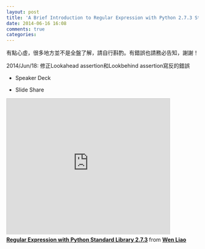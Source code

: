 ```yaml
---
layout: post
title: 'A Brief Introduction to Regular Expression with Python 2.7.3 Standard Library 投影片上線'
date: 2014-06-16 16:08
comments: true
categories: 
---
```

有點心虛，很多地方並不是全盤了解，請自行斟酌。有錯誤也請務必告知，謝謝！

2014/Jun/18: 修正Lookahead assertion和Lookbehind assertion寫反的錯誤

* Speaker Deck
<script async class="speakerdeck-embed" data-id="4d12aea0d792013122527a02c15ca02c" data-ratio="1.33333333333333" src="//speakerdeck.com/assets/embed.js"></script>

* Slide Share
<iframe src="http://www.slideshare.net/slideshow/embed_code/35927113" width="427" height="356" frameborder="0" marginwidth="0" marginheight="0" scrolling="no" style="border:1px solid #CCC; border-width:1px 1px 0; margin-bottom:5px; max-width: 100%;" allowfullscreen> </iframe> <div style="margin-bottom:5px"> <strong> <a href="https://www.slideshare.net/zzz00072/regular-expression-with-python-standard-library-35927113" title="Regular Expression with Python Standard Library 2.7.3" target="_blank">Regular Expression with Python Standard Library 2.7.3</a> </strong> from <strong><a href="http://www.slideshare.net/zzz00072" target="_blank">Wen Liao</a></strong> </div>